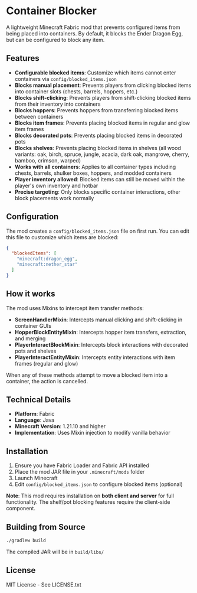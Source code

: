 # Container Blocker

A lightweight Minecraft Fabric mod that prevents configured items from being placed into containers. By default, it blocks the Ender Dragon Egg, but can be configured to block any item.

## Features

- **Configurable blocked items**: Customize which items cannot enter containers via `config/blocked_items.json`
- **Blocks manual placement**: Prevents players from clicking blocked items into container slots (chests, barrels, hoppers, etc.)
- **Blocks shift-clicking**: Prevents players from shift-clicking blocked items from their inventory into containers
- **Blocks hoppers**: Prevents hoppers from transferring blocked items between containers
- **Blocks item frames**: Prevents placing blocked items in regular and glow item frames
- **Blocks decorated pots**: Prevents placing blocked items in decorated pots
- **Blocks shelves**: Prevents placing blocked items in shelves (all wood variants: oak, birch, spruce, jungle, acacia, dark oak, mangrove, cherry, bamboo, crimson, warped)
- **Works with all containers**: Applies to all container types including chests, barrels, shulker boxes, hoppers, and modded containers
- **Player inventory allowed**: Blocked items can still be moved within the player's own inventory and hotbar
- **Precise targeting**: Only blocks specific container interactions, other block placements work normally

## Configuration

The mod creates a `config/blocked_items.json` file on first run. You can edit this file to customize which items are blocked:

```json
{
  "blockedItems": [
    "minecraft:dragon_egg",
    "minecraft:nether_star"
  ]
}
```

## How it works

The mod uses Mixins to intercept item transfer methods:
- **ScreenHandlerMixin**: Intercepts manual clicking and shift-clicking in container GUIs
- **HopperBlockEntityMixin**: Intercepts hopper item transfers, extraction, and merging
- **PlayerInteractBlockMixin**: Intercepts block interactions with decorated pots and shelves
- **PlayerInteractEntityMixin**: Intercepts entity interactions with item frames (regular and glow)

When any of these methods attempt to move a blocked item into a container, the action is cancelled.

## Technical Details

- **Platform**: Fabric
- **Language**: Java
- **Minecraft Version**: 1.21.10 and higher
- **Implementation**: Uses Mixin injection to modify vanilla behavior

## Installation

1. Ensure you have Fabric Loader and Fabric API installed
2. Place the mod JAR file in your `.minecraft/mods` folder
3. Launch Minecraft
4. Edit `config/blocked_items.json` to configure blocked items (optional)

**Note**: This mod requires installation on **both client and server** for full functionality. The shelf/pot blocking features require the client-side component.

## Building from Source

```bash
./gradlew build
```

The compiled JAR will be in `build/libs/`

## License

MIT License - See LICENSE.txt
